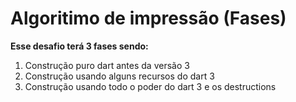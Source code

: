 # Algoritimo de impressão (Fases)

**Esse desafio terá 3 fases sendo:**

1. Construção puro dart antes da versão 3
2. Construção usando alguns recursos do dart 3
3. Construção usando todo o poder do dart 3 e os destructions
